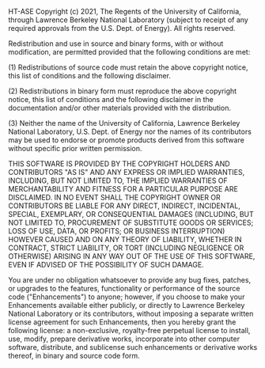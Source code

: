 HT-ASE Copyright (c) 2021, The Regents of the University of
California, through Lawrence Berkeley National Laboratory (subject
to receipt of any required approvals from the U.S. Dept. of Energy).
All rights reserved.

Redistribution and use in source and binary forms, with or without
modification, are permitted provided that the following conditions
are met:

(1) Redistributions of source code must retain the above copyright
notice, this list of conditions and the following disclaimer.

(2) Redistributions in binary form must reproduce the above
copyright notice, this list of conditions and the following
disclaimer in the documentation and/or other materials provided with
the distribution.

(3) Neither the name of the University of California, Lawrence
Berkeley National Laboratory, U.S. Dept. of Energy nor the names of
its contributors may be used to endorse or promote products derived
from this software without specific prior written permission.

THIS SOFTWARE IS PROVIDED BY THE COPYRIGHT HOLDERS AND CONTRIBUTORS
"AS IS" AND ANY EXPRESS OR IMPLIED WARRANTIES, INCLUDING, BUT NOT
LIMITED TO, THE IMPLIED WARRANTIES OF MERCHANTABILITY AND FITNESS
FOR A PARTICULAR PURPOSE ARE DISCLAIMED. IN NO EVENT SHALL THE
COPYRIGHT OWNER OR CONTRIBUTORS BE LIABLE FOR ANY DIRECT, INDIRECT,
INCIDENTAL, SPECIAL, EXEMPLARY, OR CONSEQUENTIAL DAMAGES (INCLUDING,
BUT NOT LIMITED TO, PROCUREMENT OF SUBSTITUTE GOODS OR SERVICES;
LOSS OF USE, DATA, OR PROFITS; OR BUSINESS INTERRUPTION) HOWEVER
CAUSED AND ON ANY THEORY OF LIABILITY, WHETHER IN CONTRACT, STRICT
LIABILITY, OR TORT (INCLUDING NEGLIGENCE OR OTHERWISE) ARISING IN
ANY WAY OUT OF THE USE OF THIS SOFTWARE, EVEN IF ADVISED OF THE
POSSIBILITY OF SUCH DAMAGE.

You are under no obligation whatsoever to provide any bug fixes,
patches, or upgrades to the features, functionality or performance
of the source code ("Enhancements") to anyone; however, if you
choose to make your Enhancements available either publicly, or
directly to Lawrence Berkeley National Laboratory or its
contributors, without imposing a separate written license agreement
for such Enhancements, then you hereby grant the following license:
a  non-exclusive, royalty-free perpetual license to install, use,
modify, prepare derivative works, incorporate into other computer
software, distribute, and sublicense such enhancements or derivative
works thereof, in binary and source code form.